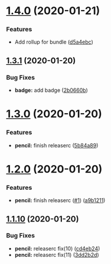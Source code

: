 # [1.4.0](https://github.com/pjchender/semantic-release-sandbox/compare/v1.3.1...v1.4.0) (2020-01-21)


### Features

* Add rollup for bundle ([d5a4ebc](https://github.com/pjchender/semantic-release-sandbox/commit/d5a4ebc551ca93ccddef5cc99b67de7264eedb32))

## [1.3.1](https://github.com/pjchender/semantic-release-sandbox/compare/v1.3.0...v1.3.1) (2020-01-20)


### Bug Fixes

* **badge:** add badge ([2b0660b](https://github.com/pjchender/semantic-release-sandbox/commit/2b0660b3124539f371a5d008174e54065c33fb0d))

# [1.3.0](https://github.com/pjchender/semantic-release-sandbox/compare/v1.2.0...v1.3.0) (2020-01-20)


### Features

* **pencil:** finish releaserc ([5b84a89](https://github.com/pjchender/semantic-release-sandbox/commit/5b84a890e3bb2460f6dfe4e41ed3d6d66e13c957))

# [1.2.0](https://github.com/pjchender/semantic-release-sandbox/compare/v1.1.10...v1.2.0) (2020-01-20)


### Features

* **pencil:** finish releaserc ([#1](https://github.com/pjchender/semantic-release-sandbox/issues/1)) ([a9b1211](https://github.com/pjchender/semantic-release-sandbox/commit/a9b1211f09542dbd7ce7d062245ffe804b734195))

## [1.1.10](https://github.com/pjchender/semantic-release-sandbox/compare/v1.1.9...v1.1.10) (2020-01-20)


### Bug Fixes

* **pencil:** releaserc fix(10) ([cd4eb24](https://github.com/pjchender/semantic-release-sandbox/commit/cd4eb24e5128137feaab5050685b547e64424415))
* **pencil:** releaserc fix(11) ([3dd2b2d](https://github.com/pjchender/semantic-release-sandbox/commit/3dd2b2dcf95f6ae3a0572b5bfdc1696aacd0aa54))

